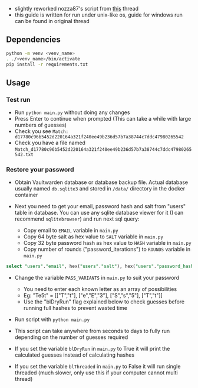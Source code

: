 - slightly reworked nozza87's script from [this](https://vaultwarden.discourse.group/t/please-help-generating-master-password-hash-in-server-db-to-retrieve-wifes-lost-password/2724/10) thread
- this guide is written for run under unix-like os, guide for windows run can be found in original thread 

## Dependencies
```BASH
python -m venv <venv_name>
. ./<venv_name>/bin/activate
pip install -r requirements.txt
```

## Usage

### Test run
- Run `python main.py` without doing any changes
- Press Enter to continue when prompted (This can take a while with large numbers of guesses)
- Check you see `Match: d17780c96b5452d220164a321f240ee49b236d57b7a38744c7ddc47980265542`
- Check you have a file named `Match_d17780c96b5452d220164a321f240ee49b236d57b7a38744c7ddc47980265542.txt`

### Restore your password
- Obtain Vaultwarden database or database backup file. Actual database usually named `db.sqlite3` and stored in `/data/` directory in the docker container 

- Next you need to get your email, password hash and salt from "users" table in database. You can use any sqlite database viewer for it (I can recommend `sqlitebrowser`) and run next sql query:
	- Copy email to `EMAIL` variable in `main.py`
	- Copy 64 byte salt as hex value to `SALT` variable in `main.py` 
	* Copy 32 byte password hash as hex value to `HASH` variable in `main.py`
	- Copy number of rounds ("password_iterations") to `ROUNDS` variable in `main.py`
```SQL
select "users"."email", hex("users"."salt"), hex("users"."password_hash"), "users"."password_iterations" from "users"
```

- Change the variable `PASS_VARIANTS` in `main.py` to suit your password
	- You need to enter each known letter as an array of possibilities
	- Eg: "Te5t" = \[["T","t"], ["e","E","3"], ["S","s","5"], ["T","t"]\]
	- Use the "blDryRun" flag explained below to check guesses before running full hashes to prevent wasted time

- Run script with `python main.py`

- This script can take anywhere from seconds to days to fully run depending on the number of guesses required
- If you set the variable `blDryRun` in `main.py` to True it will print the calculated guesses instead of calculating hashes
- If you set the variable `blThreaded` in `main.py` to False it will run single threaded (much slower, only use this if your computer cannot multi thread)
